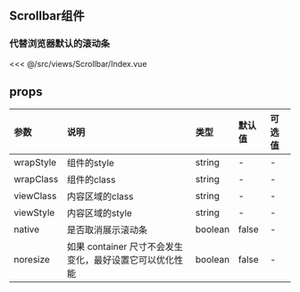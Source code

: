 ## Scrollbar组件

### 代替浏览器默认的滚动条

<InitDemoBlock>
  <Scrollbar-Index/>
</InitDemoBlock>

<<< @/src/views/Scrollbar/Index.vue



## props

参数	| 说明	| 类型	| 默认值	| 可选值
:--- | :---| :--- | :--- | :---
wrapStyle | 组件的style | string | - | -
wrapClass | 组件的class | string | - | -
viewClass | 内容区域的class | string | - | -
viewStyle | 内容区域的style | string | - | -
native | 是否取消展示滚动条 | boolean | false | -
noresize | 如果 container 尺寸不会发生变化，最好设置它可以优化性能 | boolean | false | -